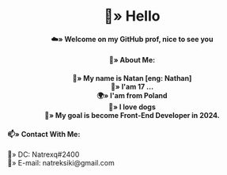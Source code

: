<h1 align="center">
  👋» Hello 
  </h1>
<h4 align="center">☁️» Welcome on my GitHub prof, nice to see you </h4>
  <h4 align="center">🌚» About Me:</h4>
 <h4 align="center">
  🌙» My name is Natan [eng: Nathan]
  <br />
 🌵» I'am 17 ...
  <br />
 🌍» I'am from Poland
  <br />
 🐶» I love dogs
  <br />
  🎯» My goal is become Front-End Developer in 2024.
  
</h4> 


 <h4 align="">📫» Contact With Me:</h4>
 <p align="">
  🌌» DC: Natrexq#2400  
   <br />
  💬» E-mail: natreksiki@gmail.com  
  </p>
  
 




